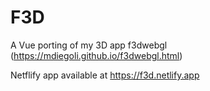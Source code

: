# F3D

A Vue porting of my 3D app f3dwebgl (https://mdiegoli.github.io/f3dwebgl.html)

Netflify app available at https://f3d.netlify.app
